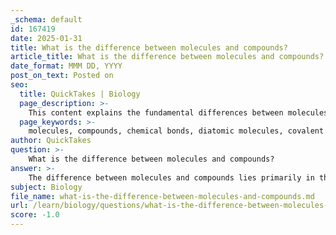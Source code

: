 ```yaml
---
_schema: default
id: 167419
date: 2025-01-31
title: What is the difference between molecules and compounds?
article_title: What is the difference between molecules and compounds?
date_format: MMM DD, YYYY
post_on_text: Posted on
seo:
  title: QuickTakes | Biology
  page_description: >-
    This content explains the fundamental differences between molecules and compounds, highlighting their definitions, types of bonds, and examples of each.
  page_keywords: >-
    molecules, compounds, chemical bonds, diatomic molecules, covalent bonds, ionic bonds, H2O, NaCl, definitions, atom types
author: QuickTakes
question: >-
    What is the difference between molecules and compounds?
answer: >-
    The difference between molecules and compounds lies primarily in their definitions and the types of bonds that hold their constituent atoms together.\n\n1. **Molecules**: A molecule is defined as a group of two or more atoms that are chemically bonded together. These atoms can be of the same element or different elements. For example:\n   - **Diatomic Molecules**: Molecules like O₂ (oxygen) and N₂ (nitrogen) consist of two atoms of the same element.\n   - **Different Atoms**: Molecules like H₂O (water) consist of different atoms (hydrogen and oxygen) bonded together.\n\n2. **Compounds**: A compound is a specific type of molecule that contains at least two different elements that are chemically bonded together. Compounds can be formed through either covalent bonds (where atoms share electrons) or ionic bonds (where electrons are transferred between atoms). For example:\n   - **Covalent Compound**: Water (H₂O) is a compound formed by covalent bonds between hydrogen and oxygen atoms.\n   - **Ionic Compound**: Sodium chloride (NaCl) is a compound formed by ionic bonds between sodium and chloride ions.\n\nIn summary, while all compounds are molecules (since they consist of atoms bonded together), not all molecules are compounds. A molecule can be a compound only if it contains different types of atoms. If it consists of the same type of atoms, it is simply referred to as a molecule.
subject: Biology
file_name: what-is-the-difference-between-molecules-and-compounds.md
url: /learn/biology/questions/what-is-the-difference-between-molecules-and-compounds
score: -1.0
---
```


&nbsp;
